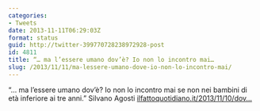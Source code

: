 ```yaml
---
categories:
- Tweets
date: 2013-11-11T06:29:03Z
format: status
guid: http://twitter-399770728238972928-post
id: 4811
title: “… ma l’essere umano dov’è? Io non lo incontro mai…
slug: /2013/11/11/ma-lessere-umano-dove-io-non-lo-incontro-mai/
---
```


“… ma l’essere umano dov’è? Io non lo incontro mai se non nei bambini di età inferiore ai tre anni.” Silvano Agosti [ilfattoquotidiano.it/2013/11/10/dov…](http://www.ilfattoquotidiano.it/2013/11/10/dove-la-vittoria-silvano-agosti-e-la-demenza-incurabile-del-sentirsi-italiani/768524/)